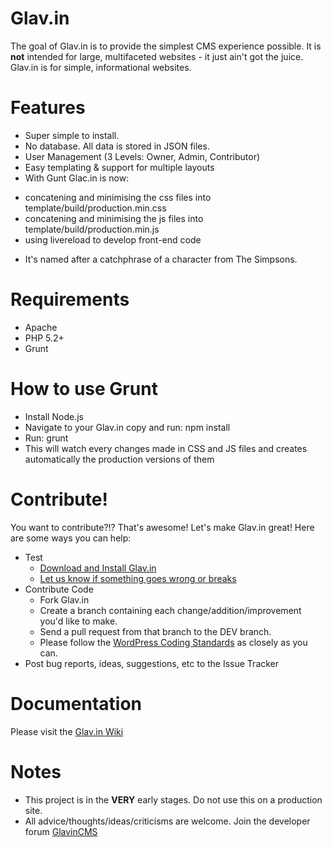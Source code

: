 Glav.in
=======

The goal of Glav.in is to provide the simplest CMS experience possible. It is **not** intended for large, multifaceted websites - it just ain't got the juice. Glav.in is for simple, informational websites.

Features
========

* Super simple to install.
* No database. All data is stored in JSON files.
* User Management (3 Levels: Owner, Admin, Contributor)
* Easy templating & support for multiple layouts
* With Gunt Glac.in is now:
 - concatening and minimising the css files into template/build/production.min.css
 - concatening and minimising the js files into template/build/production.min.js
 - using livereload to develop front-end code

* It's named after a catchphrase of a character from The Simpsons.

Requirements
============

* Apache
* PHP 5.2+
* Grunt

How to use Grunt
================

* Install Node.js
* Navigate to your Glav.in copy and run: npm install
* Run: grunt
* This will watch every changes made in CSS and JS files and creates automatically the production versions of them

Contribute!
===========
You want to contribute?!? That's awesome! Let's make Glav.in great! Here are some ways you can help:

* Test
   * [Download and Install Glav.in](http://glav.in)
   * [Let us know if something goes wrong or breaks](https://github.com/GlavinCMS/glav.in/issues)
* Contribute Code
   * Fork Glav.in
   * Create a branch containing each change/addition/improvement you'd like to make.
   * Send a pull request from that branch to the DEV branch.
   * Please follow the [WordPress Coding Standards](http://codex.wordpress.org/WordPress_Coding_Standards) as closely as you can.
* Post bug reports, ideas, suggestions, etc to the Issue Tracker

Documentation
=============
Please visit the [Glav.in Wiki](https://github.com/GlavinCMS/glav.in/wiki/_pages)

Notes
=====

* This project is in the **VERY** early stages. Do not use this on a production site.
* All advice/thoughts/ideas/criticisms are welcome. Join the developer forum [GlavinCMS](https://groups.google.com/forum/#!forum/glavincms)

